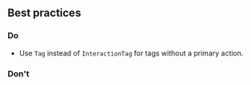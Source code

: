 ## Best practices

### Do

- Use `Tag` instead of `InteractionTag` for tags without a primary action.

### Don't
